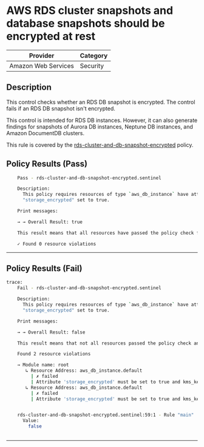 # AWS RDS cluster snapshots and database snapshots should be encrypted at rest

| Provider            | Category     |
|---------------------|--------------|
| Amazon Web Services | Security     |

## Description

This control checks whether an RDS DB snapshot is encrypted. The control fails if an RDS DB snapshot isn't encrypted.

This control is intended for RDS DB instances. However, it can also generate findings for snapshots of Aurora DB instances, 
Neptune DB instances, and Amazon DocumentDB clusters. 

This rule is covered by the [rds-cluster-and-db-snapshot-encrypted](../../policies/rds/rds-cluster-and-db-snapshot-encrypted.sentinel) policy.

## Policy Results (Pass)
```bash
    Pass - rds-cluster-and-db-snapshot-encrypted.sentinel

    Description:
      This policy requires resources of type `aws_db_instance` have attribute
      "storage_encrypted" set to true.

    Print messages:

    → → Overall Result: true

    This result means that all resources have passed the policy check for the policy rds-encryption-at-rest-enabled.

    ✓ Found 0 resource violations
```

---

## Policy Results (Fail)
```bash
trace:
    Fail - rds-cluster-and-db-snapshot-encrypted.sentinel

    Description:
      This policy requires resources of type `aws_db_instance` have attribute
      "storage_encrypted" set to true.

    Print messages:

    → → Overall Result: false

    This result means that not all resources passed the policy check and the protected behavior is not allowed for the policy rds-encryption-at-rest-enabled.

    Found 2 resource violations

    → Module name: root
       ↳ Resource Address: aws_db_instance.default
         | ✗ failed
         | Attribute 'storage_encrypted' must be set to true and kms_key_id must be set for 'aws_db_instance' and 'aws_rds_cluster' resources. Refer to https://docs.aws.amazon.com/securityhub/latest/userguide/rds-controls.html#rds-4 for more details.
       ↳ Resource Address: aws_db_instance.default
         | ✗ failed
         | Attribute 'storage_encrypted' must be set to true and kms_key_id must be set for 'aws_db_instance' and 'aws_rds_cluster' resources. Refer to https://docs.aws.amazon.com/securityhub/latest/userguide/rds-controls.html#rds-4 for more details.


    rds-cluster-and-db-snapshot-encrypted.sentinel:59:1 - Rule "main"
      Value:
        false
        
```

---